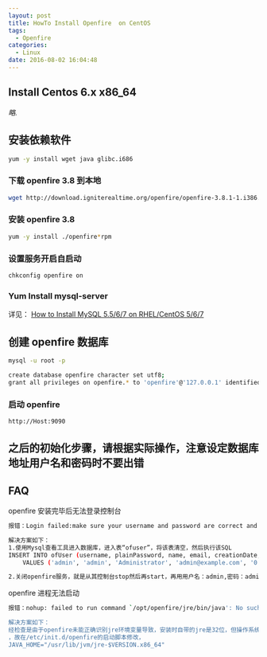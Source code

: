 ```yaml
---
layout: post
title: HowTo Install Openfire  on CentOS
tags: 
  - Openfire
categories: 
  - Linux
date: 2016-08-02 16:04:48
---
```


## Install Centos 6.x x86_64

  *略.*

## 安装依赖软件

```bash
yum -y install wget java glibc.i686
```

### 下载 openfire 3.8 到本地

```bash
wget http://download.igniterealtime.org/openfire/openfire-3.8.1-1.i386.rpm
```

### 安装 openfire 3.8

```bash
yum -y install ./openfire*rpm
```

### 设置服务开启自启动

```bash
chkconfig openfire on

```

### Yum Install mysql-server

详见： [How to Install MySQL 5.5/6/7 on RHEL/CentOS 5/6/7](http://blog.ultraera.org/how-to-install-mysql-5-6-on-centos/)

## 创建 openfire 数据库

```bash
mysql -u root -p

create database openfire character set utf8;
grant all privileges on openfire.* to 'openfire'@'127.0.0.1' identified by 'openfire' with grant option;
```

### 启动 openfire

```bash
http://Host:9090
```

## 之后的初始化步骤，请根据实际操作，注意设定数据库地址用户名和密码时不要出错

## FAQ

openfire 安装完毕后无法登录控制台

```bash
报错：Login failed:make sure your username and password are correct and that you’re an admin or moderator

解决方案如下：
1.使用Mysql查看工具进入数据库，进入表“ofuser”，将该表清空，然后执行该SQL
INSERT INTO ofUser (username, plainPassword, name, email, creationDate, modificationDate)
    VALUES ('admin', 'admin', 'Administrator', 'admin@example.com', '0', '0');

2.关闭openfire服务，就是从其控制台stop然后再start，再用用户名：admin,密码：admin登录即可
```

openfire 进程无法启动

```bash
报错：nohup: failed to run command `/opt/openfire/jre/bin/java': No such file or directory

解决方案如下：
经检查是由于openfire未能正确识别jre环境变量导致，安装时自带的jre是32位，但操作系统却是64位操作平台。
，故在/etc/init.d/openfire的启动脚本修改，
JAVA_HOME="/usr/lib/jvm/jre-$VERSION.x86_64"
```
